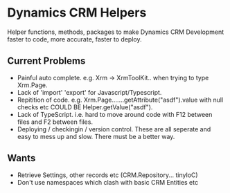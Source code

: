 # Dynamics CRM Helpers
Helper functions, methods, packages to make Dynamics CRM Development faster to code, more accurate, faster to deploy.

## Current Problems
- Painful auto complete. e.g. Xrm -> XrmToolKit.. when trying to type Xrm.Page.
- Lack of 'import' 'export' for Javascript/Typescript.
- Repitition of code. e.g. Xrm.Page.......getAttribute("asdf").value with null checks etc COULD BE Helper.getValue("asdf").
- Lack of TypeScript. i.e. hard to move around code with F12 between files and F2 between files.
- Deploying / checkingin / version control. These are all seperate and easy to mess up and slow. There must be a better way.

## Wants
- Retrieve Settings, other records etc (CRM.Repository... tinyIoC)
- Don't use namespaces which clash with basic CRM Entities etc
